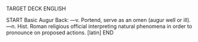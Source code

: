 TARGET DECK
ENGLISH

START
Basic
Augur
Back: —v. Portend, serve as an omen (augur well or ill). —n. Hist. Roman religious official interpreting natural phenomena in order to pronounce on proposed actions. [latin]
END

